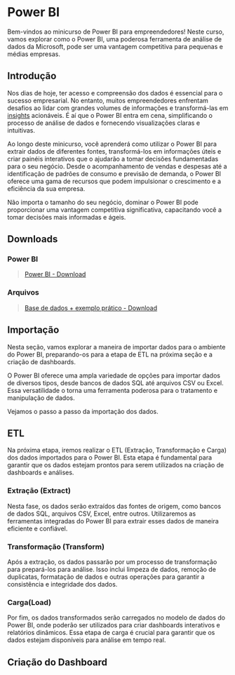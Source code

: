 # Power BI

Bem-vindos ao minicurso de Power BI para empreendedores! Neste curso, vamos explorar como o Power BI, uma poderosa ferramenta de análise de dados da Microsoft, pode ser uma vantagem competitiva para pequenas e médias empresas.

## Introdução
Nos dias de hoje, ter acesso e compreensão dos dados é essencial para o sucesso empresarial. No entanto, muitos empreendedores enfrentam desafios ao lidar com grandes volumes de informações e transformá-las em [insights](https://blog.ploomes.com/insights/) acionáveis. É aí que o Power BI entra em cena, simplificando o processo de análise de dados e fornecendo visualizações claras e intuitivas.

Ao longo deste minicurso, você aprenderá como utilizar o Power BI para extrair dados de diferentes fontes, transformá-los em informações úteis e criar painéis interativos que o ajudarão a tomar decisões fundamentadas para o seu negócio. Desde o acompanhamento de vendas e despesas até a identificação de padrões de consumo e previsão de demanda, o Power BI oferece uma gama de recursos que podem impulsionar o crescimento e a eficiência da sua empresa.

Não importa o tamanho do seu negócio, dominar o Power BI pode proporcionar uma vantagem competitiva significativa, capacitando você a tomar decisões mais informadas e ágeis.

## Downloads
### Power BI
> [Power BI - Download](https://www.microsoft.com/pt-br/p/power-bi/9nblgggzlxn1?rtc=1&activetab=pivot:overviewtab)

### Arquivos
> [Base de dados + exemplo prático - Download](https://drive.google.com/drive/u/0/folders/17gcXChThPba7Q7_CA0C8C94yQgE_LbSy)

## Importação
Nesta seção, vamos explorar a maneira de importar dados para o ambiente do Power BI, preparando-os para a etapa de ETL na próxima seção e a criação de dashboards.

O Power BI oferece uma ampla variedade de opções para importar dados de diversos tipos, desde bancos de dados SQL até arquivos CSV ou Excel. Essa versatilidade o torna uma ferramenta poderosa para o tratamento e manipulação de dados.

Vejamos o passo a passo da importação dos dados.

## ETL

Na próxima etapa, iremos realizar o ETL (Extração, Transformação e Carga) dos dados importados para o Power BI. Esta etapa é fundamental para garantir que os dados estejam prontos para serem utilizados na criação de dashboards e análises.

### Extração (Extract)
Nesta fase, os dados serão extraídos das fontes de origem, como bancos de dados SQL, arquivos CSV, Excel, entre outros. Utilizaremos as ferramentas integradas do Power BI para extrair esses dados de maneira eficiente e confiável.

### Transformação (Transform)
Após a extração, os dados passarão por um processo de transformação para prepará-los para análise. Isso inclui limpeza de dados, remoção de duplicatas, formatação de dados e outras operações para garantir a consistência e integridade dos dados.

### Carga(Load)
Por fim, os dados transformados serão carregados no modelo de dados do Power BI, onde poderão ser utilizados para criar dashboards interativos e relatórios dinâmicos. Essa etapa de carga é crucial para garantir que os dados estejam disponíveis para análise em tempo real.

## Criação do Dashboard

